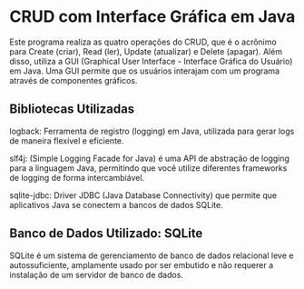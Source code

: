 # CRUD com Interface Gráfica em Java

Este programa realiza as quatro operações do CRUD, que é o acrônimo para Create (criar), Read (ler), Update (atualizar) e Delete (apagar). Além disso, utiliza a GUI (Graphical User Interface - Interface Gráfica do Usuário) em Java. Uma GUI permite que os usuários interajam com um programa através de componentes gráficos.

## Bibliotecas Utilizadas
logback: Ferramenta de registro (logging) em Java, utilizada para gerar logs de maneira flexível e eficiente.

slf4j: (Simple Logging Facade for Java) é uma API de abstração de logging para a linguagem Java, permitindo que você utilize diferentes frameworks de logging de forma intercambiável.

sqlite-jdbc: Driver JDBC (Java Database Connectivity) que permite que aplicativos Java se conectem a bancos de dados SQLite.

## Banco de Dados Utilizado: SQLite

SQLite é um sistema de gerenciamento de banco de dados relacional leve e autossuficiente, amplamente usado por ser embutido e não requerer a instalação de um servidor de banco de dados.
